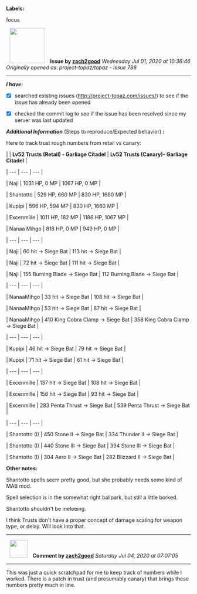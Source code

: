 **Labels:**

focus



<a href="https://github.com/zach2good"><img src="https://avatars3.githubusercontent.com/u/1389729?v=4" width="96" height="96" hspace="10"></img></a> **Issue by [zach2good](https://github.com/zach2good)**
_Wednesday Jul 01, 2020 at 10:36:46_
_Originally opened as: project-topaz/topaz - Issue 788_

----

<!-- place 'x' mark between square [] brackets to checkmark box -->
**_I have:_**

- [x] searched existing issues (http://project-topaz.com/issues/) to see if the issue has already been opened
- [x] checked the commit log to see if the issue has been resolved since my server was last updated

**_Additional Information_** (Steps to reproduce/Expected behavior) **:** 

Here to track trust rough numbers from retail vs canary:

| | **Lv52 Trusts (Retail) - Garliage Citadel** | **Lv52 Trusts (Canary)- Garliage Citadel**  |
| --- | --- | --- |
| Naji | 1031 HP, 0 MP | 1067 HP, 0 MP |
| Shantotto | 529 HP, 660 MP | 830 HP, 1660 MP |
| Kupipi | 596 HP, 594 MP |  830 HP, 1660 MP |
| Excenmille | 1011 HP, 182 MP | 1186 HP, 1067 MP |
| Nanaa Mihgo | 818 HP, 0 MP | 949 HP, 0 MP |
| --- | --- | --- |
| Naji | 60 hit -> Siege Bat | 113 hit -> Siege Bat |
| Naji | 72 hit -> Siege Bat | 111 hit -> Siege Bat |
| Naji | 155 Burning Blade -> Siege Bat | 112 Burning Blade -> Siege Bat |
| --- | --- | --- |
| NanaaMihgo | 33 hit -> Siege Bat | 108 hit -> Siege Bat |
| NanaaMihgo | 53 hit -> Siege Bat | 87 hit -> Siege Bat |
| NanaaMihgo | 410 King Cobra Clamp -> Siege Bat | 358 King Cobra Clamp -> Siege Bat |
| --- | --- | --- |
| Kupipi | 46 hit -> Siege Bat | 79 hit -> Siege Bat  |
| Kupipi | 71 hit -> Siege Bat | 61 hit -> Siege Bat  |
| --- | --- | --- |
| Excenmille | 137 hit -> Siege Bat | 108 hit -> Siege Bat |
| Excenmille | 156 hit -> Siege Bat | 93 hit -> Siege Bat |
| Excenmille | 283 Penta Thrust -> Siege Bat | 539 Penta Thrust -> Siege Bat |
| --- | --- | --- |
| Shantotto (I) | 450 Stone II -> Siege Bat | 334 Thunder II -> Siege Bat  |
| Shantotto (I) | 440 Stone III -> Siege Bat | 394 Stone III -> Siege Bat |
| Shantotto (I) | 304 Aero II -> Siege Bat | 282 Blizzard II -> Siege Bat |

**Other notes:**
Shantotto spells seem pretty good, but she probably needs some kind of MAB mod.
Spell selection is in the somewhat right ballpark, but still a little borked.
Shantotto shouldn't be meleeing.

I think Trusts don't have a proper concept of damage scaling for weapon type, or delay. Will look into that.


----
<a href="https://github.com/zach2good"><img src="https://avatars3.githubusercontent.com/u/1389729?v=4" width="48" height="48" hspace="10"></img></a> **Comment by [zach2good](https://github.com/zach2good)**
_Saturday Jul 04, 2020 at 07:07:05_

----

This was just a quick scratchpad for me to keep track of numbers while I worked. There is a patch in trust (and presumably canary) that brings these numbers pretty much in line.
